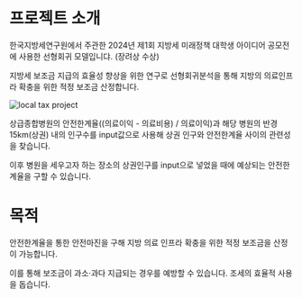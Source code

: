# 프로젝트 소개
한국지방세연구원에서 주관한 2024년 제1회 지방세 미래정책 대학생 아이디어 공모전에 사용한 선형회귀 모델입니댜. (장려상 수상)

지방세 보조금 지급의 효율성 향상을 위한 연구로 선형회귀분석을 통해 지방의 의료인프라 확충을 위한 적정 보조금 산정합니다.


![local tax project](https://github.com/user-attachments/assets/5c5efcad-0d76-4c2b-b6da-a5d19d6e172c)

  
   
상급종합병원의 안전한계율((의료이익 - 의료비용) / 의료이익)과 해당 병원의 반경 15km(상권) 내의 인구수를 input값으로 사용해 상권 인구와 안전한계율 사이의 관련성을 찾습니다.


이후 병원을 세우고자 하는 장소의 상권인구를 input으로 넣었을 때에 예상되는 안전한계율을 구할 수 있습니다.

# 목적
안전한계율을 통한 안전마진을 구해 지방 의료 인프라 확충을 위한 적정 보조금을 산정이 가능합니다.


이를 통해 보조금이 과소·과다 지급되는 경우를 예방할 수 있습니다. 조세의 효율적 사용을 돕습니다.
